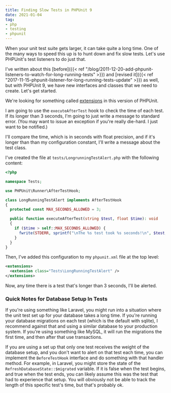 ```yaml
---
title: Finding Slow Tests in PHPUnit 9
date: 2021-01-04
tag:
- php
- testing
- phpunit
---
```

When your unit test suite gets larger, it can take quite a long time. One of the many ways to speed this up is to hunt down and fix slow tests.  Let's use PHPUnit's test listeners to do just that.

<!--more-->

I've written about this [before]({{< ref "/blog/2011-12-20-add-phpunit-listeners-to-watch-for-long-running-tests" >}}) and [revised it]({{< ref "2017-11-15-phpunit-listener-for-long-running-tests-update" >}}) as well, but with PHPUnit 9, we have new interfaces and classes that we need to create.  Let's get started.

We're looking for something called [extensions](https://phpunit.readthedocs.io/en/9.5/extending-phpunit.html#extending-the-testrunner) in this version of PHPUnit.

I am going to use the `executeAfterTest` hook to check the time of each test.  If its longer than 3 seconds, I'm going to just write a message to standard error.  (You may want to issue an exception if you're really die-hard. I just want to be notified.)

I'll compare the time, which is in seconds with float precision, and if it's longer than than my configuration constant, I'll write a message about the test class.

I've created the file at `tests/LongrunningTestAlert.php` with the following content:

```php
<?php

namespace Tests;

use PHPUnit\Runner\AfterTestHook;

class LongRunningTestAlert implements AfterTestHook
{
  protected const MAX_SECONDS_ALLOWED = 3;

  public function executeAfterTest(string $test, float $time): void
  {
    if ($time > self::MAX_SECONDS_ALLOWED) {
      fwrite(STDERR, sprintf("\nThe %s test took %s seconds!\n", $test, $time));
    }
  }
}
```

Then, I've added this configuration to my `phpunit.xml` file at the top level:

```xml
<extensions>
  <extension class="Tests\LongRunningTestAlert" />
</extensions>
```

Now, any time there is a test that's longer than 3 seconds, I'll be alerted.

### Quick Notes for Database Setup In Tests

If you're using something like Laravel, you might run into a situation where the unit test set up for your database takes a long time.  If you're running your database migrations on each test (which is the default with sqlite), I recommend against that and using a similar database to your production system.  If you're using something like MySQL, it will run the migrations the first time, and then after that use transactions.

If you are using a set up that only one test receives the weight of the database setup, and you don't want to alert on that test each time, you can implement the `BeforeTestHook` interface and do something with that handler method.  For example, in Laravel, you might store the state of the `RefreshDatabaseState::$migrated` variable.  If it is false when the test begins, and true when the test ends, you can likely assume this was the test that had to experience that setup.  You will obviously not be able to track the length of this specific test's time, but that's probably ok.

